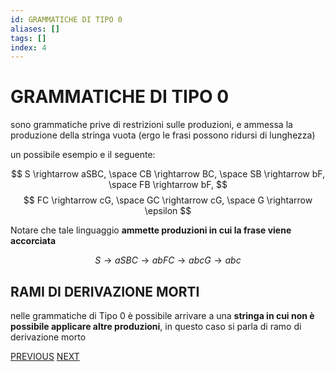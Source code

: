 ```yaml
---
id: GRAMMATICHE DI TIPO 0
aliases: []
tags: []
index: 4
---
```

#  GRAMMATICHE DI TIPO 0

sono grammatiche prive di restrizioni sulle produzioni, e ammessa la produzione della stringa vuota (ergo le frasi possono ridursi di lunghezza)

un possibile esempio e il seguente:

$$
S \rightarrow aSBC, \space CB \rightarrow BC, \space SB \rightarrow bF, \space FB \rightarrow bF,
$$
$$
FC \rightarrow cG, \space GC \rightarrow cG, \space G \rightarrow \epsilon
$$

Notare che tale linguaggio **ammette produzioni in cui la frase viene accorciata**

$$
S \rightarrow aSBC\rightarrow abFC \rightarrow abcG \rightarrow abc
$$

## RAMI DI DERIVAZIONE MORTI

nelle grammatiche di Tipo 0 è possibile arrivare a una **stringa in cui non è possibile applicare altre produzioni**, in questo caso si parla di ramo di derivazione morto

[PREVIOUS](pages/CLASSIFICAZIONE_CHOMSKY.md) [NEXT](linguaggi_modelli_computazionali/pages/GRAMMATICHE_TIPO_1.md)
